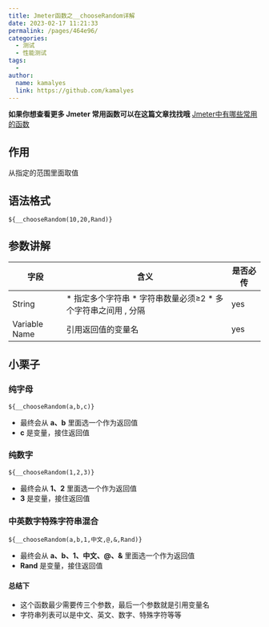 ```yaml
---
title: Jmeter函数之__chooseRandom详解
date: 2023-02-17 11:21:33
permalink: /pages/464e96/
categories:
  - 测试
  - 性能测试
tags:
  - 
author: 
  name: kamalyes
  link: https://github.com/kamalyes
---
```

**如果你想查看更多 Jmeter 常用函数可以在这篇文章找找哦**
[Jmeter中有哪些常用的函数](./01.Jmeter中有哪些常用的函数.md)

作用
--

从指定的范围里面取值

语法格式
----

```
${__chooseRandom(10,20,Rand)}
```

参数讲解
----

| 字段 | 含义 | 是否必传 |
| --- | --- | --- |
| String |  *   指定多个字符串 *   字符串数量必须≥2 *   多个字符串之间用 , 分隔 | yes 
| Variable Name | 引用返回值的变量名 | yes |

小栗子
---

### 纯字母

```
${__chooseRandom(a,b,c)}
```

*   最终会从 **a、b** 里面选一个作为返回值
*   **c** 是变量，接住返回值

### 纯数字

```
${__chooseRandom(1,2,3)}
```

*   最终会从 **1、2** 里面选一个作为返回值
*   **3** 是变量，接住返回值

### 中英数字特殊字符串混合

```
${__chooseRandom(a,b,1,中文,@,&,Rand)}
```

*   最终会从 **a、b、1、中文、@、&** 里面选一个作为返回值
*   **Rand** 是变量，接住返回值

#### 总结下

*   这个函数最少需要传三个参数，最后一个参数就是引用变量名
*   字符串列表可以是中文、英文、数字、特殊字符等等
